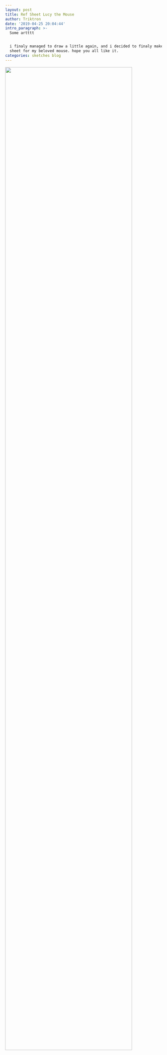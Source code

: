 ```yaml
---
layout: post
title: Ref Sheet Lucy the Mouse
author: Triktron
date: '2019-04-25 20:04:44'
intro_paragraph: >-
  Some artttt


  i finaly managed to draw a little again, and i decided to finaly make the ref
  sheet for my beloved mouse. hope you all like it.
categories: sketches blog
---
```

<img src="/assets/img/uploads/img_0110.png" style="width:90%"></img>
